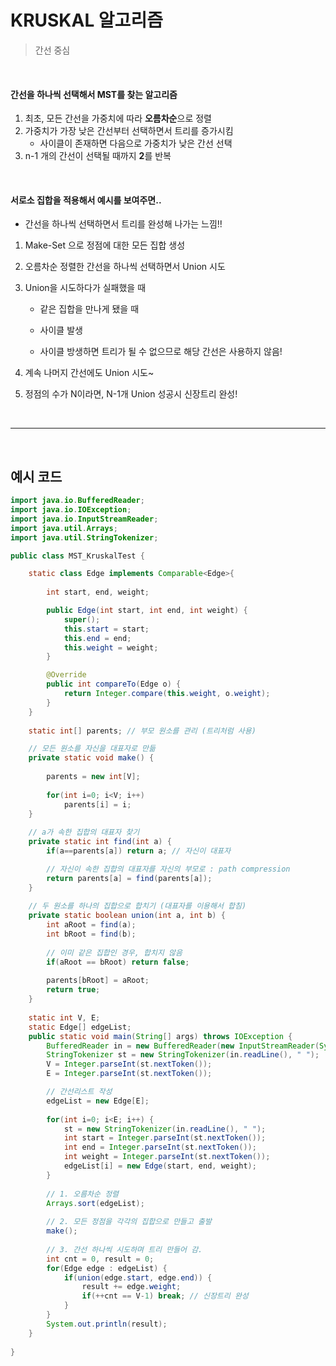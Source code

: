 # KRUSKAL 알고리즘

> 간선 중심

<br>

#### 간선을 하나씩 선택해서 MST를 찾는 알고리즘

1. 최초, 모든 간선을 가중치에 따라 **오름차순**으로 정렬
2. 가중치가 가장 낮은 간선부터 선택하면서 트리를 증가시킴
   * 사이클이 존재하면 다음으로 가중치가 낮은 간선 선택
3. n-1 개의 간선이 선택될 때까지 **2**를 반복

<br>

#### 서로소 집합을 적용해서 예시를 보여주면..

* 간선을 하나씩 선택하면서 트리를 완성해 나가는 느낌!!

1. Make-Set 으로 정점에 대한 모든 집합 생성

2. 오름차순 정렬한 간선을 하나씩 선택하면서 Union 시도

3. Union을 시도하다가 실패했을 때

   * 같은 집합을 만나게 됐을 때 

   * 사이클 발생
   * 사이클 방생하면 트리가 될 수 없으므로 해당 간선은 사용하지 않음!

4. 계속 나머지 간선에도 Union 시도~

5. 정점의 수가 N이라면, N-1개 Union 성공시 신장트리 완성!

<br>

---

<br>

## 예시 코드

```java
import java.io.BufferedReader;
import java.io.IOException;
import java.io.InputStreamReader;
import java.util.Arrays;
import java.util.StringTokenizer;

public class MST_KruskalTest {

	static class Edge implements Comparable<Edge>{
		
		int start, end, weight;

		public Edge(int start, int end, int weight) {
			super();
			this.start = start;
			this.end = end;
			this.weight = weight;
		}

		@Override
		public int compareTo(Edge o) {
			return Integer.compare(this.weight, o.weight);
		}	
	}
	
	static int[] parents; // 부모 원소를 관리 (트리처럼 사용)

	// 모든 원소를 자신을 대표자로 만듦
	private static void make() {
		
		parents = new int[V];
		
		for(int i=0; i<V; i++)
			parents[i] = i;
	}
	
	// a가 속한 집합의 대표자 찾기
	private static int find(int a) {
		if(a==parents[a]) return a; // 자신이 대표자

		// 자신이 속한 집합의 대표자를 자신의 부모로 : path compression
		return parents[a] = find(parents[a]);
	}
	
	// 두 원소를 하나의 집합으로 합치기 (대표자를 이용해서 합침)
	private static boolean union(int a, int b) {
		int aRoot = find(a);
		int bRoot = find(b);
		
		// 이미 같은 집합인 경우, 합치지 않음
		if(aRoot == bRoot) return false;
	
		parents[bRoot] = aRoot;
		return true;
	}
	
	static int V, E;
	static Edge[] edgeList;
	public static void main(String[] args) throws IOException {
		BufferedReader in = new BufferedReader(new InputStreamReader(System.in));
		StringTokenizer st = new StringTokenizer(in.readLine(), " ");
		V = Integer.parseInt(st.nextToken());
		E = Integer.parseInt(st.nextToken());

		// 간선리스트 작성
		edgeList = new Edge[E];
		
		for(int i=0; i<E; i++) {
			st = new StringTokenizer(in.readLine(), " ");
			int start = Integer.parseInt(st.nextToken());
			int end = Integer.parseInt(st.nextToken());
			int weight = Integer.parseInt(st.nextToken());
			edgeList[i] = new Edge(start, end, weight);
		}
		
		// 1. 오름차순 정렬
		Arrays.sort(edgeList);
		
		// 2. 모든 정점을 각각의 집합으로 만들고 출발
		make(); 
		
		// 3. 간선 하나씩 시도하며 트리 만들어 감.
		int cnt = 0, result = 0;
		for(Edge edge : edgeList) {
			if(union(edge.start, edge.end)) {
				result += edge.weight;
				if(++cnt == V-1) break; // 신장트리 완성
			}
		}
		System.out.println(result);
	}
	
}

```

